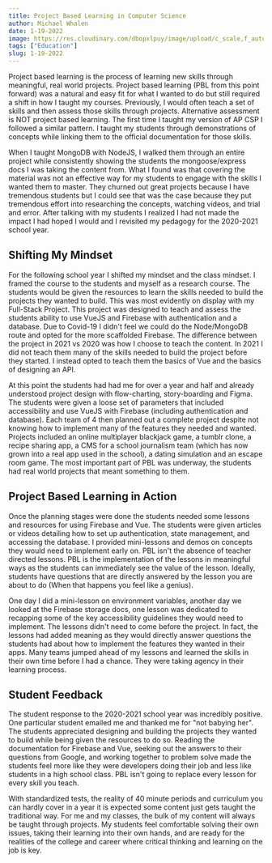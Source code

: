 ```yaml
---
title: Project Based Learning in Computer Science
author: Michael Whalen
date: 1-19-2022
image: https://res.cloudinary.com/dbopxlpuy/image/upload/c_scale,f_auto,q_auto,w_800/v1650996019/Articles/scott-graham-5fNmWej4tAA-unsplash_p6rfwh.jpg
tags: ["Education"]
slug: 1-19-2022
---
```


Project based learning is the process of learning new skills through meaningful, real world projects. Project based learning (PBL from this point forward) was a natural and easy fit for what I wanted to do but still required a shift in how I taught my courses. Previously, I would often teach a set of skills and then assess those skills through projects. Alternative assessment is NOT project based learning. The first time I taught my version of AP CSP I followed a similar pattern. I taught my students through demonstrations of concepts while linking them to the official documentation for those skills. 

When I taught MongoDB with NodeJS, I walked them through an entire project while consistently showing the students the mongoose/express docs I was taking the content from. What I found was that covering the material was not an effective way for my students to engage with the skills I wanted them to master. They churned out great projects because I have tremendous students but I could see that was the case because they put tremendous effort into researching the concepts, watching videos, and trial and error. After talking with my students I realized I had not made the impact I had hoped I would and I revisited my pedagogy for the 2020-2021 school year. 

## Shifting My Mindset

For the following school year I shifted my mindset and the class mindset. I framed the course to the students and myself as a research course. The students would be given the resources to learn the skills needed to build the projects they wanted to build. This was most evidently on display with my Full-Stack Project. This project was designed to teach and assess the students ability to use VueJS and Firebase with authentication and a database. Due to Covid-19 I didn't feel we could do the Node/MongoDB route and opted for the more scaffolded Firebase. The difference between the project in 2021 vs 2020 was how I choose to teach the content. In 2021 I did not teach them many of the skills needed to build the project before they started. I instead opted to teach them the basics of Vue and the basics of designing an API. 

At this point the students had had me for over a year and half and already understood project design with flow-charting, story-boarding and Figma. The students were given a loose set of parameters that included accessibility and use VueJS with Firebase (including authentication and database). Each team of 4 then planned out a complete project despite not knowing how to implement many of the features they needed and wanted. Projects included an online multiplayer blackjack game, a tumblr clone, a recipe sharing app, a CMS for a school journalism team (which has now grown into a real app used in the school), a dating simulation and an escape room game. The most important part of PBL was underway, the students had real world projects that meant something to them. 

## Project Based Learning in Action

Once the planning stages were done the students needed some lessons and resources for using Firebase and Vue. The students were given articles or videos detailing how to set up authentication, state management, and accessing the database. I provided mini-lessons and demos on concepts they would need to implement early on. PBL isn't the absence of teacher directed lessons. PBL is the implementation of the lessons in meaningful ways as the students can immediately see the value of the lesson. Ideally, students have questions that are directly answered by the lesson you are about to do (When that happens you feel like a genius). 

One day I did a mini-lesson on environment variables, another day we looked at the Firebase storage docs, one lesson was dedicated to recapping some of the key accessibility guidelines they would need to implement. The lessons didn't need to come before the project. In fact, the lessons had added meaning as they would directly answer questions the students had about how to implement the features they wanted in their apps. Many teams jumped ahead of my lessons and learned the skills in their own time before I had a chance. They were taking agency in their learning process. 

## Student Feedback

The student response to the 2020-2021 school year was incredibly positive. One particular student emailed me and thanked me for "not babying her". The students appreciated designing and building the projects they wanted to build while being given the resources to do so. Reading the documentation for Firebase and Vue, seeking out the answers to their questions from Google, and working together to problem solve made the students feel more like they were developers doing their job and less like students in a high school class. PBL isn't going to replace every lesson for every skill you teach. 

With standardized tests, the reality of 40 minute periods and curriculum you can hardly cover in a year it is expected some content just gets taught the traditional way. For me and my classes, the bulk of my content will always be taught through projects. My students feel comfortable solving their own issues, taking their learning into their own hands, and are ready for the realities of the college and career where critical thinking and learning on the job is key. 